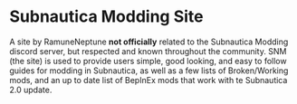 # Subnautica Modding Site
A site by RamuneNeptune __not officially__ related to the Subnautica Modding discord server, but respected and known throughout the community.
SNM (the site) is used to provide users simple, good looking, and easy to follow guides for modding in Subnautica, as well as a few lists of Broken/Working mods, and an up to date list of BepInEx mods that work with te Subnautica 2.0 update.
